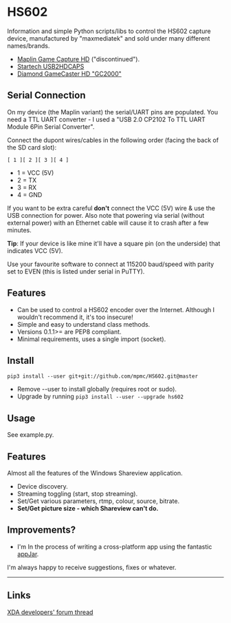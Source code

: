 # HS602

Information and simple Python scripts/libs to control the HS602 capture device, manufactured by "maxmediatek" and sold under many different names/brands.

* [Maplin Game Capture HD](http://www.maplin.co.uk/p/maplin-game-capture-hd-a84qu)  ("discontinued").
* [Startech USB2HDCAPS](https://www.startech.com/uk/AV/Converters/Video/standalone-video-capture-device~USB2HDCAPS)
* [Diamond GameCaster HD "GC2000"](http://www.diamondmm.com/diamond-gc2000-video-capture-edit-stream.html)


## Serial Connection

On my device (the Maplin variant) the serial/UART pins are populated. You need a TTL UART converter - I used a "USB 2.0 CP2102 To TTL UART Module 6Pin Serial Converter". 

Connect the dupont wires/cables in the following order (facing the back of the SD card slot):

```[ 1 ][ 2 ][ 3 ][ 4 ]```

* 1 = VCC (5V)
* 2 = TX
* 3 = RX
* 4 = GND

If you want to be extra careful **don't** connect the VCC (5V) wire & use the USB connection for power. Also note that powering via serial (without external power) with an Ethernet cable will cause it to crash after a few minutes.

**Tip**: If your device is like mine it'll have a square pin (on the underside) that indicates VCC (5V).

Use your favourite software to connect at 115200 baud/speed with parity set to EVEN (this is listed under serial in PuTTY).


## Features

* Can be used to control a HS602 encoder over the Internet. Although I wouldn't recommend it, it's too insecure! 
* Simple and easy to understand class methods.
* Versions 0.1.1>= are PEP8 compliant.
* Minimal requirements, uses a single import (socket).

## Install

```
pip3 install --user git+git://github.com/mpmc/HS602.git@master
```

* Remove --user to install globally (requires root or sudo).
* Upgrade by running ```pip3 install --user --upgrade hs602```

## Usage

See example.py.

## Features

Almost all the features of the Windows Shareview application.

* Device discovery.
* Streaming toggling (start, stop streaming).
* Set/Get various parameters, rtmp, colour, source, bitrate.
* **Set/Get picture size - which Shareview can't do.**

## Improvements?

* I'm In the process of writing a cross-platform app using the fantastic [appJar](http://github.com/jarvisteach/appjar).

I'm always happy to receive suggestions, fixes or whatever. 

---

## Links
[XDA developers' forum thread](https://forum.xda-developers.com/hardware-hacking/hardware/easily-moddable-hdmi-capture-box-t2988451)
